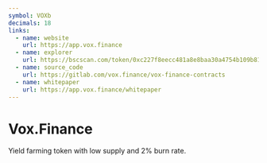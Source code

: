 ```yaml
---
symbol: VOXb
decimals: 18
links:
  - name: website
    url: https://app.vox.finance
  - name: explorer
    url: https://bscscan.com/token/0xc227f8eecc481a8e8baa30a4754b109b81c4dfa4
  - name: source_code
    url: https://gitlab.com/vox.finance/vox-finance-contracts
  - name: whitepaper
    url: https://app.vox.finance/whitepaper
---
```


# Vox.Finance

Yield farming token with low supply and 2% burn rate.
